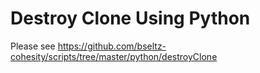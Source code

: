 # Destroy Clone Using Python

Please see <https://github.com/bseltz-cohesity/scripts/tree/master/python/destroyClone>
